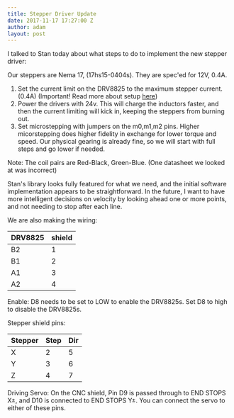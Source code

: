 ```yaml
---
title: Stepper Driver Update
date: 2017-11-17 17:27:00 Z
author: adam
layout: post
---
```


I talked to Stan today about what steps to do to implement the new stepper driver:

Our steppers are Nema 17, (17hs15-0404s). They are spec'ed for 12V, 0.4A.

1. Set the current limit on the DRV8825 to the maximum stepper current. (0.4A) (Important! Read more about setup [here](https://www.pololu.com/product/2133))
2. Power the drivers with 24v. This will charge the inductors faster, and then the current limiting will kick in, keeping the steppers from burning out.
3. Set microstepping with jumpers on the m0,m1,m2 pins. Higher micorstepping does higher fidelity in exchange for lower torque and speed. Our physical gearing is already fine, so we will start with full steps and go lower if needed.

Note: The coil pairs are Red-Black, Green-Blue. (One datasheet we looked at was incorrect)

Stan's library looks fully featured for what we need, and the initial software implementation appears to be straightforward. In the future, I want to have more intelligent decisions on velocity by looking ahead one or more points, and not needing to stop after each line.


We are also making the wiring:

| DRV8825 | shield |
|---|---|
| B2 | 1 |
| B1 | 2 |
| A1 | 3 |
| A2 | 4 |

Enable:
D8 needs to be set to LOW to enable the DRV8825s.
Set D8 to high to disable the DRV8825s.


Stepper shield pins:

| Stepper | Step | Dir |
|---|---|---|
| X | 2 | 5 |
| Y | 3 | 6 |
| Z | 4 | 7 |

Driving Servo:
On the CNC shield, Pin D9 is passed through to END STOPS X±, and D10 is connected to END STOPS Y±. You can connect the servo to either of these pins.
